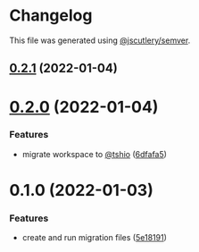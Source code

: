 # Changelog

This file was generated using [@jscutlery/semver](https://github.com/jscutlery/semver).

## [0.2.1](https://github.com/TheSoftwareHouse/elasticsearch-heaven/compare/v0.2.0...v0.2.1) (2022-01-04)



# [0.2.0](https://github.com/TheSoftwareHouse/elasticsearch-heaven/compare/v0.1.0...v0.2.0) (2022-01-04)


### Features

* migrate workspace to [@tshio](https://github.com/tshio) ([6dfafa5](https://github.com/TheSoftwareHouse/elasticsearch-heaven/commit/6dfafa59257a0899b1845782cff13da153a898e0))



# 0.1.0 (2022-01-03)

### Features

- create and run migration files ([5e18191](https://github.com/TheSoftwareHouse/elasticsearch-heaven/commit/5e1819139dfbdfef832871ec88ba8f53d0d1c3e9))
